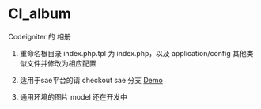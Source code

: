 CI_album
========

Codeigniter 的 相册

1. 重命名根目录 index.php.tpl 为 index.php，以及 application/config 其他类似文件并修改为相应配置

2. 适用于sae平台的请 checkout sae 分支 [Demo](http://tuzki52.sinaapp.com)

3. 通用环境的图片 model 还在开发中